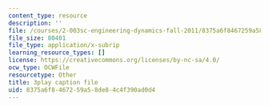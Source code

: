 ```yaml
---
content_type: resource
description: ''
file: /courses/2-003sc-engineering-dynamics-fall-2011/8375a6f8467259a58de84c4f390ad0d4_1xJJu5p3dD0.vtt
file_size: 80401
file_type: application/x-subrip
learning_resource_types: []
license: https://creativecommons.org/licenses/by-nc-sa/4.0/
ocw_type: OCWFile
resourcetype: Other
title: 3play caption file
uid: 8375a6f8-4672-59a5-8de8-4c4f390ad0d4
---
```


